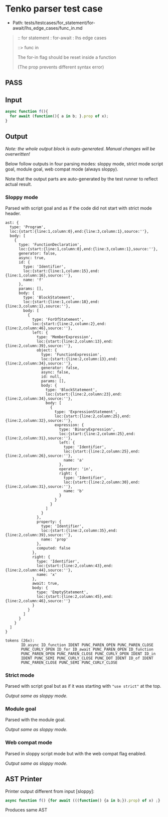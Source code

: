# Tenko parser test case

- Path: tests/testcases/for_statement/for-await/lhs_edge_cases/func_in.md

> :: for statement : for-await : lhs edge cases
>
> ::> func in
>
> The for-in flag should be reset inside a function
>
> (The prop prevents different syntax error)

## PASS

## Input

`````js
async function f(){
  for await (function(){ a in b; }.prop of x);
}
`````

## Output

_Note: the whole output block is auto-generated. Manual changes will be overwritten!_

Below follow outputs in four parsing modes: sloppy mode, strict mode script goal, module goal, web compat mode (always sloppy).

Note that the output parts are auto-generated by the test runner to reflect actual result.

### Sloppy mode

Parsed with script goal and as if the code did not start with strict mode header.

`````
ast: {
  type: 'Program',
  loc:{start:{line:1,column:0},end:{line:3,column:1},source:''},
  body: [
    {
      type: 'FunctionDeclaration',
      loc:{start:{line:1,column:0},end:{line:3,column:1},source:''},
      generator: false,
      async: true,
      id: {
        type: 'Identifier',
        loc:{start:{line:1,column:15},end:{line:1,column:16},source:''},
        name: 'f'
      },
      params: [],
      body: {
        type: 'BlockStatement',
        loc:{start:{line:1,column:18},end:{line:3,column:1},source:''},
        body: [
          {
            type: 'ForOfStatement',
            loc:{start:{line:2,column:2},end:{line:2,column:46},source:''},
            left: {
              type: 'MemberExpression',
              loc:{start:{line:2,column:13},end:{line:2,column:39},source:''},
              object: {
                type: 'FunctionExpression',
                loc:{start:{line:2,column:13},end:{line:2,column:34},source:''},
                generator: false,
                async: false,
                id: null,
                params: [],
                body: {
                  type: 'BlockStatement',
                  loc:{start:{line:2,column:23},end:{line:2,column:34},source:''},
                  body: [
                    {
                      type: 'ExpressionStatement',
                      loc:{start:{line:2,column:25},end:{line:2,column:32},source:''},
                      expression: {
                        type: 'BinaryExpression',
                        loc:{start:{line:2,column:25},end:{line:2,column:31},source:''},
                        left: {
                          type: 'Identifier',
                          loc:{start:{line:2,column:25},end:{line:2,column:26},source:''},
                          name: 'a'
                        },
                        operator: 'in',
                        right: {
                          type: 'Identifier',
                          loc:{start:{line:2,column:30},end:{line:2,column:31},source:''},
                          name: 'b'
                        }
                      }
                    }
                  ]
                }
              },
              property: {
                type: 'Identifier',
                loc:{start:{line:2,column:35},end:{line:2,column:39},source:''},
                name: 'prop'
              },
              computed: false
            },
            right: {
              type: 'Identifier',
              loc:{start:{line:2,column:43},end:{line:2,column:44},source:''},
              name: 'x'
            },
            await: true,
            body: {
              type: 'EmptyStatement',
              loc:{start:{line:2,column:45},end:{line:2,column:46},source:''}
            }
          }
        ]
      }
    }
  ]
}

tokens (26x):
       ID_async ID_function IDENT PUNC_PAREN_OPEN PUNC_PAREN_CLOSE
       PUNC_CURLY_OPEN ID_for ID_await PUNC_PAREN_OPEN ID_function
       PUNC_PAREN_OPEN PUNC_PAREN_CLOSE PUNC_CURLY_OPEN IDENT ID_in
       IDENT PUNC_SEMI PUNC_CURLY_CLOSE PUNC_DOT IDENT ID_of IDENT
       PUNC_PAREN_CLOSE PUNC_SEMI PUNC_CURLY_CLOSE
`````

### Strict mode

Parsed with script goal but as if it was starting with `"use strict"` at the top.

_Output same as sloppy mode._

### Module goal

Parsed with the module goal.

_Output same as sloppy mode._

### Web compat mode

Parsed in sloppy script mode but with the web compat flag enabled.

_Output same as sloppy mode._

## AST Printer

Printer output different from input [sloppy]:

````js
async function f() {for await (((function() {a in b;}).prop) of x) ;}
````

Produces same AST
